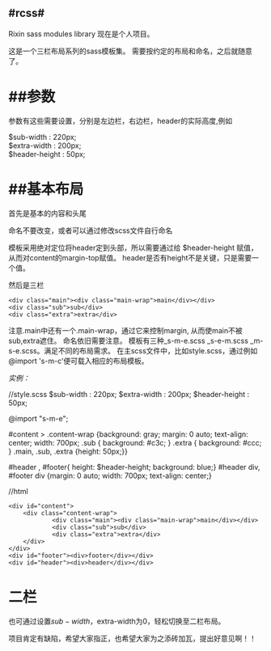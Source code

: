 #rcss#
---

Rixin sass modules library
现在是个人项目。

这是一个三栏布局系列的sass模板集。
需要按约定的布局和命名，之后就随意了。

##参数
====

参数有这些需要设置，分别是左边栏，右边栏，header的实际高度,例如

$sub-width : 220px;</br>
$extra-width : 200px;</br>
$header-height : 50px;</br>


##基本布局
====

首先是基本的内容和头尾
    <div id="content"></div>
    <div id="footer"></div>
    <div id="header"></div>
命名不要改变，或者可以通过修改scss文件自行命名

模板采用绝对定位将header定到头部，所以需要通过给 $header-height 赋值，从而对content的margin-top赋值。
header是否有height不是关键，只是需要一个值。

然后是三栏

    <div class="main"><div class="main-wrap">main</div></div>
    <div class="sub">sub</div>
    <div class="extra">extra</div>
    
注意.main中还有一个.main-wrap，通过它来控制margin, 从而使main不被sub,extra遮住。
命名依旧需要注意。
模板有三种_s-m-e.scss  _s-e-m.scss  _m-s-e.scss。满足不同的布局需求。
在主scss文件中，比如style.scss，通过例如@import 's-m-c'便可载入相应的布局模板。

*实例：*

//style.scss
$sub-width : 220px;
$extra-width : 200px;
$header-height : 50px;

@import  "s-m-e";

 #content > .content-wrap {background: gray; margin: 0 auto; text-align: center; width: 700px; 
.sub { background:  #c3c; }
.extra { background: #ccc; }
.main, .sub, .extra {height: 50px;}}

 #header , #footer{ height: $header-height; background: blue;}
 #header div, #footer div {margin: 0 auto; width: 700px; text-align: center;}

//html

    <div id="content">
        <div class="content-wrap">
                <div class="main"><div class="main-wrap">main</div></div>
                <div class="sub">sub</div>
                <div class="extra">extra</div>
        </div>
    </div>
    <div id="footer"><div>footer</div></div>
    <div id="header"><div>header</div></div>

二栏
====

也可通过设置$sub-width，$extra-width为0，轻松切换至二栏布局。

项目肯定有缺陷，希望大家指正，也希望大家为之添砖加瓦，提出好意见啊！！
